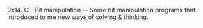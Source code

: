 0x14. C - Bit manipulation
-- Some bit manipulation programs that introduced to me new ways of solving & thinking.
